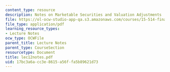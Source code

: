 ```yaml
---
content_type: resource
description: Notes on Marketable Securities and Valuation Adjustments
file: https://ol-ocw-studio-app-qa.s3.amazonaws.com/courses/15-514-financial-and-managerial-accounting-summer-2003/17bc3a6acc3e8615a56ffa5b89621d73_lec12notes.pdf
file_type: application/pdf
learning_resource_types:
- Lecture Notes
ocw_type: OCWFile
parent_title: Lecture Notes
parent_type: CourseSection
resourcetype: Document
title: lec12notes.pdf
uid: 17bc3a6a-cc3e-8615-a56f-fa5b89621d73
---
```

